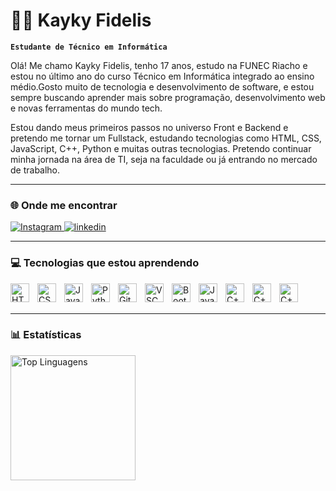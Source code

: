 # 👨‍💻 Kayky Fidelis

**`Estudante de Técnico em Informática`**

Olá! Me chamo Kayky Fidelis, tenho 17 anos, estudo na FUNEC  Riacho e estou no último ano do curso Técnico em Informática integrado ao ensino médio.Gosto muito de tecnologia e desenvolvimento de software, e estou sempre buscando aprender mais sobre programação, desenvolvimento web e novas ferramentas do mundo tech.

Estou dando meus primeiros passos no universo Front e Backend e pretendo me tornar um Fullstack, estudando tecnologias como HTML, CSS, JavaScript, C++, Python e muitas outras tecnologias. Pretendo continuar minha jornada na área de TI, seja na faculdade ou já entrando no mercado de trabalho.

---


### 🌐 Onde me encontrar

<p align="left">
    <a href="https://instagram.com/fidelizx.74">
    <img 
        alt="Instagram" 
        title="Me segue no Insta!" 
        src="https://img.shields.io/badge/@fidelizx.74-9b59b6?style=for-the-badge&logo=instagram&logoColor=white"
    />
</a>
     <a href="https://www.linkedin.com/in/kaykyfidelis" target="_blank">
        <img 
            alt="linkedin" 
            title="LinkedIn" 
            src="https://img.shields.io/badge/LinkedIn-0A66C2?style=for-the-badge&logo=linkedin&logoColor=white"
        />
    </a>
</p>




---

###  💻 Tecnologias que estou aprendendo
<img align="left" alt="HTML" width="30px" style="padding-right:10px;" src="https://cdn.jsdelivr.net/gh/devicons/devicon@latest/icons/html5/html5-original.svg"/>
<img align="left" alt="CSS" width="30px" style="padding-right:10px;" src="https://cdn.jsdelivr.net/gh/devicons/devicon@latest/icons/css3/css3-original.svg"/>
<img align="left" alt="JavaScript" width="30px" style="padding-right:10px;" src="https://cdn.jsdelivr.net/gh/devicons/devicon@latest/icons/javascript/javascript-original.svg"/>
<img align="left" alt="Python" width="30px" style="padding-right:10px;" src="https://cdn.jsdelivr.net/gh/devicons/devicon@latest/icons/python/python-original.svg"/>
<img align="left" alt="Git" width="30px" style="padding-right:10px;" src="https://cdn.jsdelivr.net/gh/devicons/devicon@latest/icons/git/git-original.svg"/>
<img align="left" alt="VSCode" width="30px" style="padding-right:10px;" src="https://cdn.jsdelivr.net/gh/devicons/devicon@latest/icons/vscode/vscode-original.svg"/>
<img align="left" alt="Bootstrap" width="30px" style="padding-right:10px;" src="https://cdn.jsdelivr.net/gh/devicons/devicon@latest/icons/bootstrap/bootstrap-original.svg"/>
<img align="left" alt="Java" width="30px" style="padding-right:10px;" src="https://cdn.jsdelivr.net/gh/devicons/devicon@latest/icons/java/java-original.svg"/>
<img align="left" alt="C++" width="30px" style="padding-right:10px;" src="https://cdn.jsdelivr.net/gh/devicons/devicon@latest/icons/cplusplus/cplusplus-original.svg"/>
<img align="left" alt="C++" width="30px" style="padding-right:10px;" src="https://cdn.jsdelivr.net/gh/devicons/devicon@latest/icons/github/github-original.svg" />
<img align="left" alt="C++" width="30px" style="padding-right:10px;"src="https://cdn.jsdelivr.net/gh/devicons/devicon@latest/icons/php/php-plain.svg" />


            
          

<br/>
<br/>

---


### 📊 Estatísticas

<p>
<img 
  align="left" 
  alt="Top Linguagens" 
  height="200" 
  src="https://github-readme-stats.vercel.app/api/top-langs/?username=KaykyFideliss&theme=tokyonight&layout=compact&custom_title=Tecnologias&langs_count=9" 
/>


</p>

